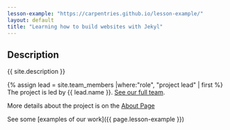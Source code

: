 ```yaml
---
lesson-example: "https://carpentries.github.io/lesson-example/"
layout: default
title: "Learning how to build websites with Jekyl"
---
```


## Description
{{ site.description }}

{% assign lead = site.team_members |where:"role", "project lead" | first %}
The project is led by {{ lead.name }}.
[See our full team](about#Team).

More details about the project is on the [About Page](about)

See some [examples of our work]({{ page.lesson-example }})
